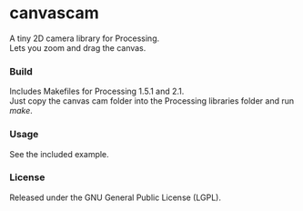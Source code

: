 canvascam
=========

A tiny 2D camera library for Processing.  
Lets you zoom and drag the canvas.

### Build

Includes Makefiles for Processing 1.5.1 and 2.1.  
Just copy the canvas cam folder into the Processing libraries folder and run *make*.

### Usage

See the included example.

### License

Released under the GNU General Public License (LGPL).


